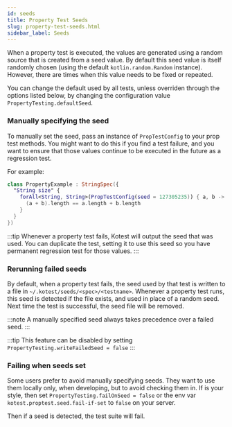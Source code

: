 ```yaml
---
id: seeds
title: Property Test Seeds
slug: property-test-seeds.html
sidebar_label: Seeds
---
```



When a property test is executed, the values are generated using a random source that is created from a seed value. By
default this seed value is itself randomly chosen (using the default `kotlin.random.Random` instance). However, there
are times when this value needs to be fixed or repeated.

You can change the default used by all tests, unless overriden through the options listed below, by changing the
configuration value `PropertyTesting.defaultSeed`.

### Manually specifying the seed

To manually set the seed, pass an instance of `PropTestConfig` to your prop test methods. You might want to do this if
you find a test failure, and you want to ensure that those values continue to be executed in the future as a regression
test.

For example:

```kotlin
class PropertyExample : StringSpec({
  "String size" {
    forAll<String, String>(PropTestConfig(seed = 127305235)) { a, b ->
      (a + b).length == a.length + b.length
    }
  }
})
```

:::tip
Whenever a property test fails, Kotest will output the seed that was used. You can duplicate the test, setting it to use
this seed so you have permanent regression test for those values.
:::

### Rerunning failed seeds

By default, when a property test fails, the seed used by that test is written to a file
in `~/.kotest/seeds/<spec>/<testname>`. Whenever a property test runs, this seed is detected if the file exists, and
used in place of a random seed. Next time the test is successful, the seed file will be removed.

:::note
A manually specified seed always takes precedence over a failed seed.
:::

:::tip
This feature can be disabled by setting `PropertyTesting.writeFailedSeed = false`
:::

### Failing when seeds set

Some users prefer to avoid manually specifying seeds. They want to use them locally only, when developing, but to avoid
checking them in. If is your style, then set `PropertyTesting.failOnSeed = false` or the env
var `kotest.proptest.seed.fail-if-set` to `false` on your server.

Then if a seed is detected, the test suite will fail.

